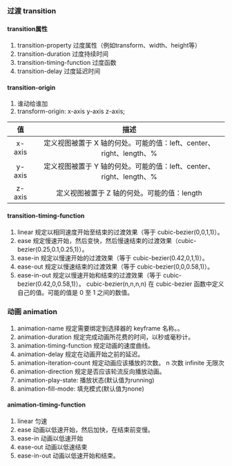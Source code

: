 ### 过渡 transition

#### transition属性
1. transition-property             过度属性（例如transform、width、height等）
3. transition-duration             过度持续时间
4. transition-timing-function      过度函数
5. transition-delay                过度延迟时间

#### transition-origin
1. 谁动给谁加
2. transform-origin: x-axis y-axis z-axis;

| 值 |   描述   |
| :------: | :------: | 
|   x-axis  |定义视图被置于 X 轴的何处。可能的值：left、center、right、length、%|
|y-axis|定义视图被置于 Y 轴的何处。可能的值：left、center、right、length、%|
|z-axis|定义视图被置于 Z 轴的何处。可能的值：length|

#### transition-timing-function 
1. linear	规定以相同速度开始至结束的过渡效果（等于 cubic-bezier(0,0,1,1)）。
2. ease	规定慢速开始，然后变快，然后慢速结束的过渡效果（cubic-bezier(0.25,0.1,0.25,1)）。
3. ease-in	规定以慢速开始的过渡效果（等于 cubic-bezier(0.42,0,1,1)）。
4. ease-out	规定以慢速结束的过渡效果（等于 cubic-bezier(0,0,0.58,1)）。
5. ease-in-out	规定以慢速开始和结束的过渡效果（等于 cubic-bezier(0.42,0,0.58,1)）。
cubic-bezier(n,n,n,n)	在 cubic-bezier 函数中定义自己的值。可能的值是 0 至 1 之间的数值。

### 动画 animation
1. animation-name	规定需要绑定到选择器的 keyframe 名称。。
2. animation-duration 规定完成动画所花费的时间，以秒或毫秒计。
3. animation-timing-function	    规定动画的速度曲线。  
4. animation-delay	  规定在动画开始之前的延迟。
5. animation-iteration-count	    规定动画应该播放的次数。  n 次数  infinite 无限次
6. animation-direction	规定是否应该轮流反向播放动画。
7. animation-play-state: 播放状态(默认值为running)
8. animation-fill-mode: 填充模式(默认值为none)

#### animation-timing-function
1. linear 匀速   
2. ease 动画以低速开始，然后加快，在结束前变慢。 
3. ease-in 动画以低速开始  
4. ease-out 动画以低速结束  
5. ease-in-out  动画以低速开始和结束。
